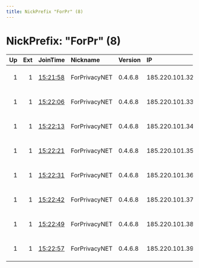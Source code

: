 ```yaml
---
title: NickPrefix "ForPr" (8)
---
```


# NickPrefix: "ForPr" (8)

|   Up |   Ext | JoinTime                                                                                              | Nickname      | Version   | IP             | AS                     | CC   |   ORp |   Dirp | OS    | Contact                           |   eFamMembers |
|-----:|------:|:------------------------------------------------------------------------------------------------------|:--------------|:----------|:---------------|:-----------------------|:-----|------:|-------:|:------|:----------------------------------|--------------:|
|    1 |     1 | [15:21:58](https://nusenu.github.io/OrNetStats/w/relay/66DC72666E7BF8E3E7EB3E980D4E265C5435AFB9.html) | ForPrivacyNET | 0.4.6.8   | 185.220.101.32 | CIA TRIAD SECURITY LLC | de   | 10132 |      0 | Linux | abuse@for-privacy.net email:admin |            40 |
|    1 |     1 | [15:22:06](https://nusenu.github.io/OrNetStats/w/relay/0036FA36AB435FD5D0F640626636867EBFB72C68.html) | ForPrivacyNET | 0.4.6.8   | 185.220.101.33 | CIA TRIAD SECURITY LLC | de   | 10133 |      0 | Linux | abuse@for-privacy.net email:admin |            40 |
|    1 |     1 | [15:22:13](https://nusenu.github.io/OrNetStats/w/relay/5B7EA9EDEE7C144ABC28EB86C52C1353E753A008.html) | ForPrivacyNET | 0.4.6.8   | 185.220.101.34 | CIA TRIAD SECURITY LLC | de   | 10134 |      0 | Linux | abuse@for-privacy.net email:admin |            40 |
|    1 |     1 | [15:22:21](https://nusenu.github.io/OrNetStats/w/relay/ADA94C48F2D9A0ED0AEB65311C0D1D5CB38E13E2.html) | ForPrivacyNET | 0.4.6.8   | 185.220.101.35 | CIA TRIAD SECURITY LLC | de   | 10135 |      0 | Linux | abuse@for-privacy.net email:admin |            40 |
|    1 |     1 | [15:22:31](https://nusenu.github.io/OrNetStats/w/relay/C32905D18F2B0A104B039A10ED41C3D0C0BDF03A.html) | ForPrivacyNET | 0.4.6.8   | 185.220.101.36 | CIA TRIAD SECURITY LLC | de   | 10136 |      0 | Linux | abuse@for-privacy.net email:admin |            40 |
|    1 |     1 | [15:22:42](https://nusenu.github.io/OrNetStats/w/relay/547B98B764B0CC7EE454DF1BEE517D2C50B6223B.html) | ForPrivacyNET | 0.4.6.8   | 185.220.101.37 | CIA TRIAD SECURITY LLC | de   | 10137 |      0 | Linux | abuse@for-privacy.net email:admin |            40 |
|    1 |     1 | [15:22:49](https://nusenu.github.io/OrNetStats/w/relay/D80F649226CC96BBE0FF7B45B3791901569FE5AC.html) | ForPrivacyNET | 0.4.6.8   | 185.220.101.38 | CIA TRIAD SECURITY LLC | de   | 10138 |      0 | Linux | abuse@for-privacy.net email:admin |            40 |
|    1 |     1 | [15:22:57](https://nusenu.github.io/OrNetStats/w/relay/FC728F329C92D67A435EFBA1D34B5933DAA60F62.html) | ForPrivacyNET | 0.4.6.8   | 185.220.101.39 | CIA TRIAD SECURITY LLC | de   | 10139 |      0 | Linux | abuse@for-privacy.net email:admin |            40 |
